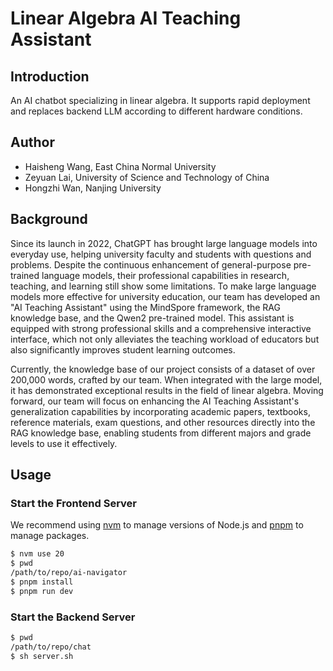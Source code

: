 # Linear Algebra AI Teaching Assistant

## Introduction

An AI chatbot specializing in linear algebra. It supports rapid deployment and replaces backend LLM according to different hardware conditions.

## Author
- Haisheng Wang, East China Normal University
- Zeyuan Lai, University of Science and Technology of China
- Hongzhi Wan, Nanjing University

## Background

Since its launch in 2022, ChatGPT has brought large language models into everyday use, helping university faculty and students with questions and problems. Despite the continuous enhancement of general-purpose pre-trained language models, their professional capabilities in research, teaching, and learning still show some limitations. To make large language models more effective for university education, our team has developed an "AI Teaching Assistant" using the MindSpore framework, the RAG knowledge base, and the Qwen2 pre-trained model. This assistant is equipped with strong professional skills and a comprehensive interactive interface, which not only alleviates the teaching workload of educators but also significantly improves student learning outcomes.

Currently, the knowledge base of our project consists of a dataset of over 200,000 words, crafted by our team. When integrated with the large model, it has demonstrated exceptional results in the field of linear algebra. Moving forward, our team will focus on enhancing the AI Teaching Assistant's generalization capabilities by incorporating academic papers, textbooks, reference materials, exam questions, and other resources directly into the RAG knowledge base, enabling students from different majors and grade levels to use it effectively.

## Usage

### Start the Frontend Server

We recommend using [nvm](https://github.com/nvm-sh/nvm) to manage versions of Node.js and [pnpm](https://pnpm.io/) to manage packages.

```sh
$ nvm use 20
$ pwd
/path/to/repo/ai-navigator
$ pnpm install
$ pnpm run dev
```

### Start the Backend Server

```sh
$ pwd
/path/to/repo/chat
$ sh server.sh
```